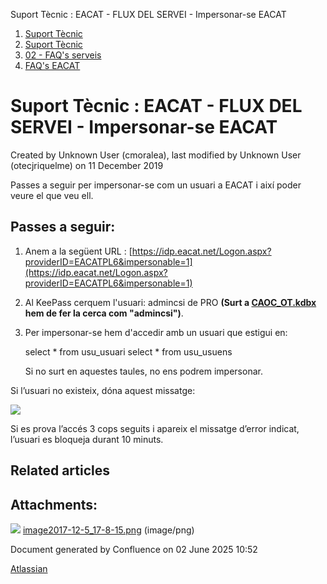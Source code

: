 Suport Tècnic : EACAT - FLUX DEL SERVEI - Impersonar-se EACAT  

1.  [Suport Tècnic](index.html)
2.  [Suport Tècnic](13893782.html)
3.  [02 - FAQ's serveis](26313393.html)
4.  [FAQ's EACAT](28705559.html)

Suport Tècnic : EACAT - FLUX DEL SERVEI - Impersonar-se EACAT
=============================================================

Created by Unknown User (cmoralea), last modified by Unknown User (otecjriquelme) on 11 December 2019

Passes a seguir per impersonar-se com un usuari a EACAT i així poder veure el que veu ell.

Passes a seguir:
----------------

1.  Anem a la següent URL : [https://idp.eacat.net/Logon.aspx?providerID=EACATPL6&impersonable=1](https://idp.eacat.net/Logon.aspx?providerID=EACATPL6&impersonable=1)
2.  Al KeePass cerquem l'usuari: admincsi de PRO **(Surt a [CAOC\_OT.kdbx](file://Usersad.everis.int/enterprise_files/Spain/Barcelona/Proyectos/Sector%20P%C3%BAblico/014955-AOC/00004-Suport%20AOC/03%20Gesti%C3%B3n%20Operativa/03%20Procedimientos%20internos/01%20Herramientas/04%20Programes/KeePass2) hem de fer la cerca com "admincsi")**.
3.  Per impersonar-se hem d'accedir amb un usuari que estigui en: 
    
    select \* from usu\_usuari
    select \* from usu\_usuens
    
    Si no surt en aquestes taules, no ens podrem impersonar.
    

  

Si l’usuari no existeix, dóna aquest missatge:

![](attachments/26313664/26317418.png)

Si es prova l’accés 3 cops seguits i apareix el missatge d’error indicat, l’usuari es bloqueja durant 10 minuts.

Related articles
----------------

  

Attachments:
------------

![](images/icons/bullet_blue.gif) [image2017-12-5\_17-8-15.png](attachments/26313664/26317418.png) (image/png)  

Document generated by Confluence on 02 June 2025 10:52

[Atlassian](http://www.atlassian.com/)